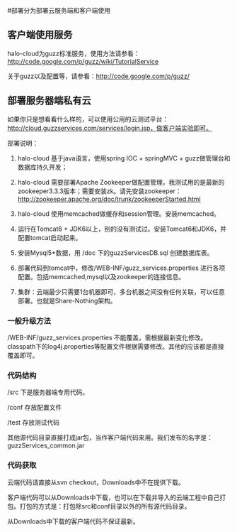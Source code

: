 #部署分为部署云服务端和客户端使用



## 客户端使用服务 ##

halo-cloud为guzz标准服务，使用方法请参看：http://code.google.com/p/guzz/wiki/TutorialService

关于guzz以及配置等，请参看：http://code.google.com/p/guzz/


## 部署服务器端私有云 ##


如果你只是想看看什么样的，可以使用公用的云测试平台：http://cloud.guzzservices.com/services/login.jsp，做客户端实验即可。

部署说明：

1. halo-cloud 基于java语言，使用spring IOC + springMVC + guzz做管理台和数据库持久开发；

2. halo-cloud 需要部署Apache Zookeeper做配置管理，我测试用的是最新的zookeeper3.3.3版本；需要安装zk。请先安装zookeeper：http://zookeeper.apache.org/doc/trunk/zookeeperStarted.html

3. halo-cloud 使用memcached做缓存和session管理。安装memcached。

4. 运行在Tomcat6 + JDK6以上，别的没有测试过。安装Tomcat6和JDK6，并配置tomcat启动起来。

5. 安装Mysql5+数据，用 /doc 下的guzzServicesDB.sql 创建数据库表。

6. 部署代码到tomcat中，修改/WEB-INF/guzz\_services.properties 进行各项配置。包括memcached,mysql以及zookeeper的连接信息。

7. 集群：云端最少只需要1台机器即可，多台机器之间没有任何关联，可以任意部署。也就是Share-Nothing架构。


### 一般升级方法 ###

/WEB-INF/guzz\_services.properties 不能覆盖，需根据最新变化修改。classpath下的log4j.properties等配置文件根据需要修改。其他的应该都是直接覆盖即可。


### 代码结构 ###

/src 下是服务器端专用代码。

/conf 存放配置文件

/test 存放测试代码

其他源代码目录直接打成jar包，当作客户端代码来用。我们发布的名字是：guzzServices\_common.jar

### 代码获取 ###

云端代码请直接从svn checkout，Downloads中不在提供下载。

客户端代码可以从Downloads中下载，也可以在下载并导入的云端工程中自己打包。打包的方式是：打包除src和conf目录以外的所有源代码目录。

从Downloads中下载的客户端代码不保证最新。
